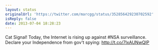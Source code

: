 ```yaml
---
layout: status
originalUrl: 'https://twitter.com/marcgg/status/352856429230702592'
isReply: false
date: 2013-07-04 18:28:23
---
```


Cat Signal! Today, the Internet is rising up against #NSA surveillance. Declare your Independence from gov't spying: http://t.co/7lxAUNwQIP
